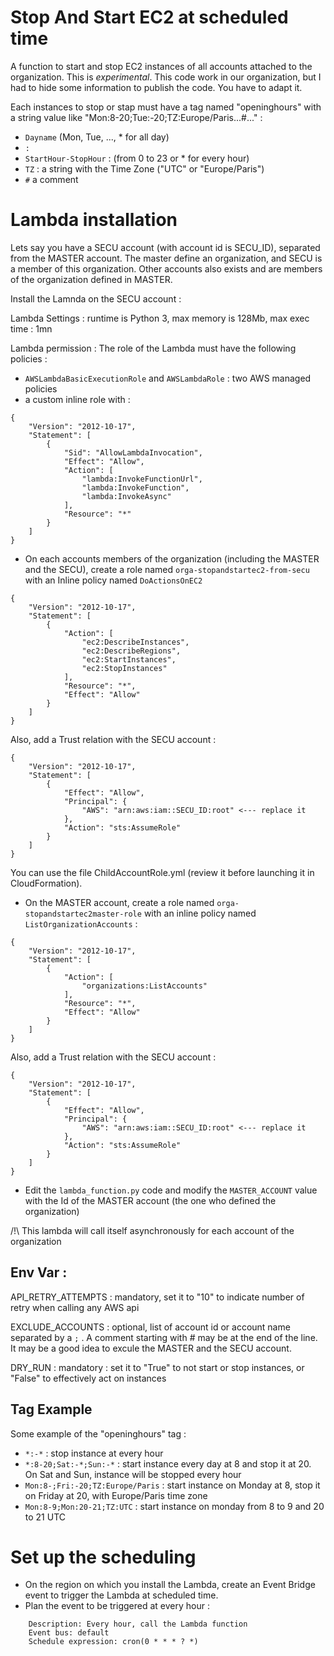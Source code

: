 # Stop And Start EC2 at scheduled time

A function to start and stop EC2 instances of all accounts attached to the organization.
This is *experimental*. This code work in our organization, but I had to hide some information to publish the code. You have to adapt it.

Each instances to stop or stap must have a tag named "openinghours" with a string value like "Mon:8-20;Tue:-20;TZ:Europe/Paris...#..." :
- `Dayname` (Mon, Tue, ..., * for all day)
- `:`
- `StartHour-StopHour` : (from 0 to 23 or * for every hour)
- `TZ` : a string with the Time Zone ("UTC" or "Europe/Paris")
- `#` a comment

# Lambda installation

Lets say you have a SECU account (with account id is SECU_ID), separated from the MASTER account. The master define an organization, and SECU is a member of this organization. Other accounts also exists and are members of the organization defined in MASTER.

Install the Lamnda on the SECU account :

Lambda Settings : runtime is Python 3, max memory is 128Mb, max exec time : 1mn

Lambda permission : 
The role of the Lambda must have the following policies :
- `AWSLambdaBasicExecutionRole` and `AWSLambdaRole` : two AWS managed policies
- a custom inline role with :
```
{
    "Version": "2012-10-17",
    "Statement": [
        {
            "Sid": "AllowLambdaInvocation",
            "Effect": "Allow",
            "Action": [
                "lambda:InvokeFunctionUrl",
                "lambda:InvokeFunction",
                "lambda:InvokeAsync"
            ],
            "Resource": "*"
        }
    ]
}
```

- On each accounts members of the organization (including the MASTER and the SECU), create a role named `orga-stopandstartec2-from-secu` with an Inline policy named `DoActionsOnEC2`
```
{
    "Version": "2012-10-17",
    "Statement": [
        {
            "Action": [
                "ec2:DescribeInstances",
                "ec2:DescribeRegions",
                "ec2:StartInstances",
                "ec2:StopInstances"
            ],
            "Resource": "*",
            "Effect": "Allow"
        }
    ]
}
```
Also, add a Trust relation with the SECU account :
```
{
    "Version": "2012-10-17",
    "Statement": [
        {
            "Effect": "Allow",
            "Principal": {
                "AWS": "arn:aws:iam::SECU_ID:root" <--- replace it
            },
            "Action": "sts:AssumeRole"
        }
    ]
}
```
You can use the file ChildAccountRole.yml (review it before launching it in CloudFormation).

- On the MASTER account, create a role named `orga-stopandstartec2master-role` with an inline policy named `ListOrganizationAccounts` :
```
{
    "Version": "2012-10-17",
    "Statement": [
        {
            "Action": [
                "organizations:ListAccounts"
            ],
            "Resource": "*",
            "Effect": "Allow"
        }
    ]
}
```
Also, add a Trust relation with the SECU account :
```
{
    "Version": "2012-10-17",
    "Statement": [
        {
            "Effect": "Allow",
            "Principal": {
                "AWS": "arn:aws:iam::SECU_ID:root" <--- replace it
            },
            "Action": "sts:AssumeRole"
        }
    ]
}
```

- Edit the `lambda_function.py` code and modify the `MASTER_ACCOUNT` value with the Id of the MASTER account (the one who defined the organization)

/!\ This lambda will call itself asynchronously for each account of the organization

## Env Var :

API_RETRY_ATTEMPTS : mandatory, set it to "10" to indicate number of retry when calling any AWS api

EXCLUDE_ACCOUNTS : optional, list of account id or account name separated  by a `;` . A comment starting with # may be at the end of the line. It may be a good idea to excule the MASTER and the SECU account.

DRY_RUN : mandatory : set it to "True" to not start or stop instances, or "False" to effectively act on instances

## Tag Example 

Some example of the "openinghours" tag :
- `*:-*` : stop instance at every hour
- `*:8-20;Sat:-*;Sun:-*` : start instance every day at 8 and stop it at 20. On Sat and Sun, instance will be stopped every hour
- `Mon:8-;Fri:-20;TZ:Europe/Paris` : start instance on Monday at 8, stop it on Friday at 20, with Europe/Paris time zone
- `Mon:8-9;Mon:20-21;TZ:UTC` : start instance on monday from 8 to 9 and 20 to 21 UTC

# Set up the scheduling

- On the region on which you install the Lambda, create an Event Bridge event to trigger the Lambda at scheduled time.
- Plan the event to be triggered at every hour :
```
    Description: Every hour, call the Lambda function
    Event bus: default
    Schedule expression: cron(0 * * * ? *)
```